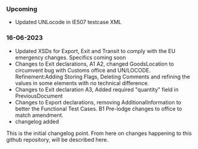 ### Upcoming
* Updated UNLocode in IE507 testcase XML 

### 16-06-2023
* Updated XSDs for Export, Exit and Transit to comply with the EU emergency changes. Specifics coming soon
* Changes to Exit declarations, A1 A2, changed GoodsLocation to circumvent bug with Customs office and UN/LOCODE. Refinement:Adding Storing Flags, Deleting Comments and refining the values in some elements with no technical difference.
* Changes to Exit declaration A3, Added required "quantity" field in PreviousDocument
* Changes to Export declarations, removing AdditionalInformation to better the Functional Test Cases. B1 Pre-lodge changes to office to match amendment.
* changelog added

This is the initial changelog point. From here on changes happening to this github repository, will be described here.
